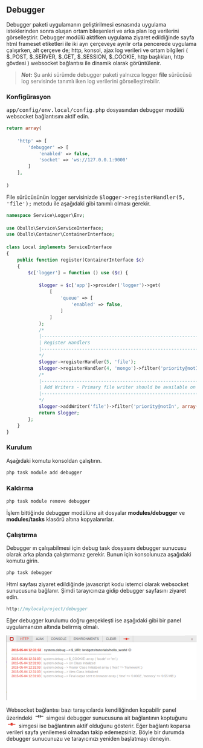 
## Debugger

Debugger paketi uygulamanın geliştirilmesi esnasında uygulama isteklerinden sonra oluşan ortam bileşenleri ve arka plan log verilerini görselleştirir. Debugger modülü aktifken uygulama ziyaret edildiğinde sayfa html frameset etiketleri ile iki ayrı çerçeveye ayrılır orta pencerede uygulama çalışırken, alt çerçeve de; http, konsol, ajax log verileri ve ortam bilgileri ( $_POST, $_SERVER, $_GET, $_SESSION, $_COOKIE, http başlıkları, http gövdesi ) websocket bağlantısı ile dinamik olarak görüntülenir.

> ***Not:*** Şu anki sürümde debugger paketi yalnızca logger <b>file</b> sürücüsü log servisinde tanımlı iken log verilerini görselleştirebilir.

### Konfigürasyon

<kbd>app/config/env.local/config.php</kbd> dosyasından debugger modülü websocket bağlantısını aktif edin.

```php
return array(

    'http' => [
        'debugger' => [
            'enabled' => false,
            'socket' => 'ws://127.0.0.1:9000'
        ]
    ],
    
)
```

File sürücüsünün logger servisinizde <kbd>$logger->registerHandler(5, 'file');</kbd> metodu ile aşağıdaki gibi tanımlı olması gerekir.

```php
namespace Service\Logger\Env;

use Obullo\Service\ServiceInterface;
use Obullo\Container\ContainerInterface;

class Local implements ServiceInterface
{
    public function register(ContainerInterface $c)
    {
        $c['logger'] = function () use ($c) {
            
            $logger = $c['app']->provider('logger')->get(
                [
                    'queue' => [
                        'enabled' => false,
                    ]
                ]
            );
            /*
            |--------------------------------------------------------------------------
            | Register Handlers
            |--------------------------------------------------------------------------
            */
            $logger->registerHandler(5, 'file');
            $logger->registerHandler(4, 'mongo')->filter('priority@notIn', array(LOG_DEBUG));
            /*
            |--------------------------------------------------------------------------
            | Add Writers - Primary file writer should be available on local server
            |--------------------------------------------------------------------------
            */
            $logger->addWriter('file')->filter('priority@notIn', array());
            return $logger;
        };
    }
}
```

### Kurulum

Aşağıdaki komutu konsoldan çalıştırın.

```php
php task module add debugger
```

### Kaldırma

```php
php task module remove debugger
```

İşlem bittiğinde debugger modülüne ait dosyalar <b>modules/debugger</b>  ve <b>modules/tasks</b> klasörü altına kopyalanırlar.

### Çalıştırma

Debugger ın çalışabilmesi için debug task dosyasını debugger sunucusu olarak arka planda çalıştırmanız gerekir. Bunun için konsolunuza aşağıdaki komutu girin.

```php
php task debugger
```

Html sayfası ziyaret edildiğinde javascript kodu istemci olarak websocket sunucusuna bağlanır. Şimdi tarayıcınıza gidip debugger sayfasını ziyaret edin.

```php
http://mylocalproject/debugger
```

Eğer debugger kurulumu doğru gerçekleşti ise aşağıdaki gibi bir panel uygulamanızın altında belirmiş olmalı.

![Debugger](/Debugger/Docs/images/debugger.png?raw=true "Debugger Ekran Görüntüsü")

Websocket bağlantısı bazı tarayıcılarda kendiliğinden kopabilir panel üzerindeki ![Closed](/Debugger/Docs/images/socket-closed.png?raw=true "Socket Closed") simgesi debugger sunucusuna ait bağlantının koptuğunu ![Open](/Debugger/Docs/images/socket-open.png?raw=true "Socket Open") simgesi ise bağlantının aktif olduğunu gösterir. Eğer bağlantı koparsa verileri sayfa yenilemesi olmadan takip edemezsiniz. Böyle bir durumda debugger sunucunuzu ve tarayıcınızı yeniden başlatmayı deneyin.